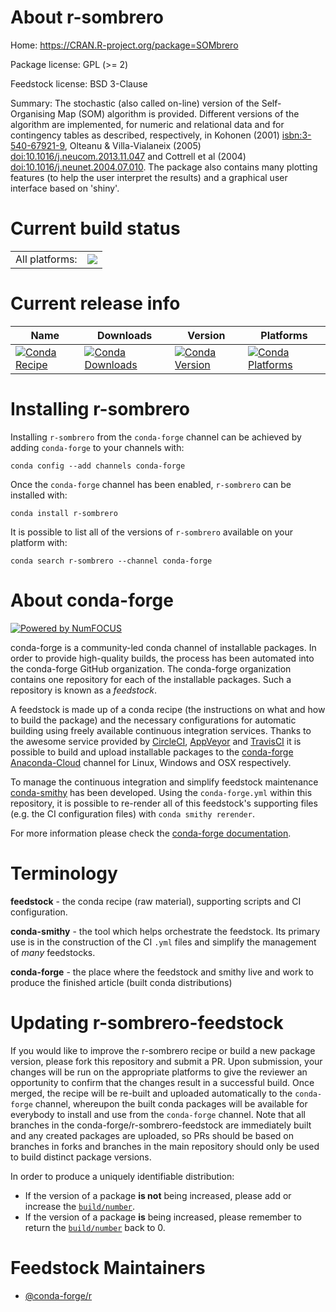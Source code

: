 About r-sombrero
================

Home: https://CRAN.R-project.org/package=SOMbrero

Package license: GPL (>= 2)

Feedstock license: BSD 3-Clause

Summary: The stochastic (also called on-line) version of the Self-Organising Map (SOM) algorithm is provided. Different versions of the algorithm are implemented, for numeric and relational data and for contingency tables as described, respectively, in Kohonen (2001) <isbn:3-540-67921-9>, Olteanu & Villa-Vialaneix (2005) <doi:10.1016/j.neucom.2013.11.047> and Cottrell et al (2004) <doi:10.1016/j.neunet.2004.07.010>. The package also contains many plotting features (to help the user interpret the results) and a graphical user interface based on 'shiny'.



Current build status
====================


<table><tr><td>All platforms:</td>
    <td>
      <a href="https://dev.azure.com/conda-forge/feedstock-builds/_build/latest?definitionId=7420&branchName=master">
        <img src="https://dev.azure.com/conda-forge/feedstock-builds/_apis/build/status/r-sombrero-feedstock?branchName=master">
      </a>
    </td>
  </tr>
</table>

Current release info
====================

| Name | Downloads | Version | Platforms |
| --- | --- | --- | --- |
| [![Conda Recipe](https://img.shields.io/badge/recipe-r--sombrero-green.svg)](https://anaconda.org/conda-forge/r-sombrero) | [![Conda Downloads](https://img.shields.io/conda/dn/conda-forge/r-sombrero.svg)](https://anaconda.org/conda-forge/r-sombrero) | [![Conda Version](https://img.shields.io/conda/vn/conda-forge/r-sombrero.svg)](https://anaconda.org/conda-forge/r-sombrero) | [![Conda Platforms](https://img.shields.io/conda/pn/conda-forge/r-sombrero.svg)](https://anaconda.org/conda-forge/r-sombrero) |

Installing r-sombrero
=====================

Installing `r-sombrero` from the `conda-forge` channel can be achieved by adding `conda-forge` to your channels with:

```
conda config --add channels conda-forge
```

Once the `conda-forge` channel has been enabled, `r-sombrero` can be installed with:

```
conda install r-sombrero
```

It is possible to list all of the versions of `r-sombrero` available on your platform with:

```
conda search r-sombrero --channel conda-forge
```


About conda-forge
=================

[![Powered by NumFOCUS](https://img.shields.io/badge/powered%20by-NumFOCUS-orange.svg?style=flat&colorA=E1523D&colorB=007D8A)](http://numfocus.org)

conda-forge is a community-led conda channel of installable packages.
In order to provide high-quality builds, the process has been automated into the
conda-forge GitHub organization. The conda-forge organization contains one repository
for each of the installable packages. Such a repository is known as a *feedstock*.

A feedstock is made up of a conda recipe (the instructions on what and how to build
the package) and the necessary configurations for automatic building using freely
available continuous integration services. Thanks to the awesome service provided by
[CircleCI](https://circleci.com/), [AppVeyor](https://www.appveyor.com/)
and [TravisCI](https://travis-ci.com/) it is possible to build and upload installable
packages to the [conda-forge](https://anaconda.org/conda-forge)
[Anaconda-Cloud](https://anaconda.org/) channel for Linux, Windows and OSX respectively.

To manage the continuous integration and simplify feedstock maintenance
[conda-smithy](https://github.com/conda-forge/conda-smithy) has been developed.
Using the ``conda-forge.yml`` within this repository, it is possible to re-render all of
this feedstock's supporting files (e.g. the CI configuration files) with ``conda smithy rerender``.

For more information please check the [conda-forge documentation](https://conda-forge.org/docs/).

Terminology
===========

**feedstock** - the conda recipe (raw material), supporting scripts and CI configuration.

**conda-smithy** - the tool which helps orchestrate the feedstock.
                   Its primary use is in the construction of the CI ``.yml`` files
                   and simplify the management of *many* feedstocks.

**conda-forge** - the place where the feedstock and smithy live and work to
                  produce the finished article (built conda distributions)


Updating r-sombrero-feedstock
=============================

If you would like to improve the r-sombrero recipe or build a new
package version, please fork this repository and submit a PR. Upon submission,
your changes will be run on the appropriate platforms to give the reviewer an
opportunity to confirm that the changes result in a successful build. Once
merged, the recipe will be re-built and uploaded automatically to the
`conda-forge` channel, whereupon the built conda packages will be available for
everybody to install and use from the `conda-forge` channel.
Note that all branches in the conda-forge/r-sombrero-feedstock are
immediately built and any created packages are uploaded, so PRs should be based
on branches in forks and branches in the main repository should only be used to
build distinct package versions.

In order to produce a uniquely identifiable distribution:
 * If the version of a package **is not** being increased, please add or increase
   the [``build/number``](https://conda.io/docs/user-guide/tasks/build-packages/define-metadata.html#build-number-and-string).
 * If the version of a package **is** being increased, please remember to return
   the [``build/number``](https://conda.io/docs/user-guide/tasks/build-packages/define-metadata.html#build-number-and-string)
   back to 0.

Feedstock Maintainers
=====================

* [@conda-forge/r](https://github.com/conda-forge/r/)

